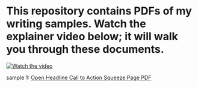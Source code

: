 # This repository contains PDFs of my writing samples. Watch the explainer video below; it will walk you through these documents.

[![Watch the video](https://i.ibb.co/1RBwbdF/Screenshot-2024-08-28-204052.png)](https://www.loom.com/share/6270b9c16c054180968e1deded9485ec?sid=df446086-48aa-4aa7-87f4-6bc6548f30f4)

sample 1: [Open Headline Call to Action Squeeze Page PDF](https://github.com/AnnSlaughter2009/Writing-Samples/blob/main/1_Headline_Call2Act_SqueezePage.pdf)

